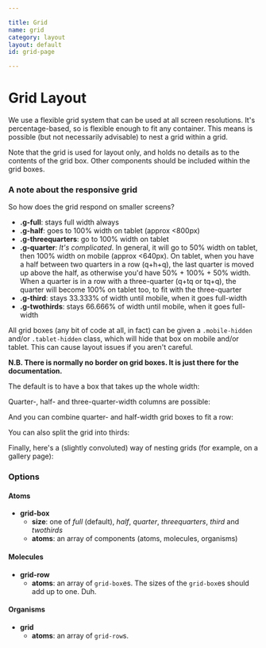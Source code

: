 ```yaml
---

title: Grid
name: grid
category: layout
layout: default
id: grid-page

---
```


# Grid Layout

<p class="lead">We use a flexible grid system that can be used at all screen resolutions. It's percentage-based, so is flexible enough to fit any container. This means is possible (but not necessarily advisable) to nest a grid within a grid.</p>

Note that the grid is used for layout only, and holds no details as to the contents of the grid box. Other components should be included within the grid boxes.

### A note about the responsive grid

So how does the grid respond on smaller screens?

* **.g-full**: stays full width always
* **.g-half**: goes to 100% width on tablet (approx <800px)
* **.g-threequarters**: go to 100% width on tablet
* **.g-quarter**: _It's complicated_. In general, it will go to 50% width on tablet, then 100% width on mobile  (approx <640px). On tablet, when you have a half between two quarters in a row (q+h+q), the last quarter is moved up above the half, as otherwise you'd have 50% + 100% + 50% width. When a quarter is in a row with a three-quarter (q+tq or tq+q), the quarter will become 100% on tablet too, to fit with the three-quarter
* **.g-third**: stays 33.333% of width until mobile, when it goes full-width
* **.g-twothirds**: stays 66.666% of width until mobile, when it goes full-width

All grid boxes (any bit of code at all, in fact) can be given a `.mobile-hidden` and/or `.tablet-hidden` class, which will hide that box on mobile and/or tablet. This can cause layout issues if you aren't careful.

**N.B. There is normally no border on grid boxes. It is just there for the documentation.**

The default is to have a box that takes up the whole width:

<script>
component("grid", { "atoms":[
  { "grid-row": { "atoms": [
    { "grid-box": { "atoms": { "text": " .g-full (default)" } } }
  ] } }
] });
</script>

Quarter-, half- and three-quarter-width columns are possible:

<script>
component("grid", { "atoms":[
  { "grid-row": { "atoms": [
    { "grid-box": { "size": "half", "atoms": { "text": " .g-half" } } },
    { "grid-box": { "size": "half", "atoms": { "text": " .g-half" } } }
  ] } },
  { "grid-row": { "atoms": [
    { "grid-box": { "size": "quarter", "atoms": { "text": " .g-quarter" } } },
    { "grid-box": { "size": "quarter", "atoms": { "text": " .g-quarter" } } },
    { "grid-box": { "size": "quarter", "atoms": { "text": " .g-quarter" } } },
    { "grid-box": { "size": "quarter", "atoms": { "text": " .g-quarter" } } }
  ] } },
  { "grid-row": { "atoms": [
    { "grid-box": { "size": "quarter", "atoms": { "text": " .g-quarter" } } },
    { "grid-box": { "size": "threequarters", "atoms": { "text": " .g-threequarters" } } }
  ] } },
  { "grid-row": { "atoms": [
    { "grid-box": { "size": "threequarters", "atoms": { "text": " .g-threequarters" } } },
    { "grid-box": { "size": "quarter", "atoms": { "text": " .g-quarter" } } }
  ] } }
] });
</script>

And you can combine quarter- and half-width grid boxes to fit a row:

<script>
component("grid", { "atoms":[
  { "grid-row": { "atoms": [
    { "grid-box": { "size": "half", "atoms": { "text": " .g-half" } } },
    { "grid-box": { "size": "quarter", "atoms": { "text": " .g-quarter" } } },
    { "grid-box": { "size": "quarter", "atoms": { "text": " .g-quarter" } } }
  ] } },
  { "grid-row": { "atoms": [
    { "grid-box": { "size": "quarter", "atoms": { "text": " .g-quarter" } } },
    { "grid-box": { "size": "half", "atoms": { "text": " .g-half" } } },
    { "grid-box": { "size": "quarter", "atoms": { "text": " .g-quarter" } } }
  ] } },
  { "grid-row": { "atoms": [
    { "grid-box": { "size": "quarter", "atoms": { "text": " .g-quarter" } } },
    { "grid-box": { "size": "quarter", "atoms": { "text": " .g-quarter" } } },
    { "grid-box": { "size": "half", "atoms": { "text": " .g-half" } } }
  ] } }
] });
</script>

You can also split the grid into thirds:

<script>
component("grid", { "atoms":[
  { "grid-row": { "atoms": [
    { "grid-box": { "size": "third", "atoms": { "text": " .g-third" } } },
    { "grid-box": { "size": "third", "atoms": { "text": " .g-third" } } },
    { "grid-box": { "size": "third", "atoms": { "text": " .g-third" } } }
  ] } },
  { "grid-row": { "atoms": [
    { "grid-box": { "size": "twothirds", "atoms": { "text": " .g-twothirds" } } },
    { "grid-box": { "size": "third", "atoms": { "text": " .g-third" } } }
  ] } },
  { "grid-row": { "atoms": [
    { "grid-box": { "size": "third", "atoms": { "text": " .g-third" } } },
    { "grid-box": { "size": "twothirds", "atoms": { "text": " .g-twothirds" } } }
  ] } }
] });
</script>

Finally, here's a (slightly convoluted) way of nesting grids (for example, on a gallery page):

<script>
component("grid", { "atoms":[
  { "grid-row": { "atoms": [
    { "grid-box": { "size": "quarter", "atoms": { "text": " .g-quarter" } } },
    { "grid-box": { "size": "threequarters", "atoms":
      {
        "grid": { "atoms": [
          { "grid-row": { "atoms": [
            { "grid-box": { "size": "third", "atoms":
              {
                "grid": { "atoms": [
                  { "grid-row": { "atoms":
                    { "grid-box": { "size": "full", "atoms": { "text": " You can even triple-nest!" } } }
                  } },
                  { "grid-row": { "atoms": [
                    { "grid-box": { "size": "half", "atoms": { "text": " .g-half" } } },
                    { "grid-box": { "size": "half", "atoms": { "text": " .g-half" } } }
                  ] } }
                ] }
              }
            } },
            { "grid-box": { "size": "third", "atoms": { "text": " .g-third" } } },
            { "grid-box": { "size": "third", "atoms": { "text": " .g-third" } } }
          ] } },
          { "grid-row": { "atoms": [
            { "grid-box": { "size": "third", "atoms": { "text": " .g-third" } } },
            { "grid-box": { "size": "third", "atoms": { "text": " .g-third" } } },
            { "grid-box": { "size": "third", "atoms": { "text": " .g-third" } } }
          ] } },
          { "grid-row": { "atoms": [
            { "grid-box": { "size": "third", "atoms": { "text": " .g-third" } } },
            { "grid-box": { "size": "third", "atoms": { "text": " .g-third" } } },
            { "grid-box": { "size": "third", "atoms": { "text": " .g-third" } } }
          ] } }
        ]}
      }
    } }
  ] } },
] });
</script>

### Options

#### Atoms

* **grid-box**
  * **size**: one of _full_ (default), _half_, _quarter_, _threequarters_, _third_ and _twothirds_
  * **atoms**: an array of components (atoms, molecules, organisms)


#### Molecules

* **grid-row**
  * **atoms**: an array of `grid-box`es. The sizes of the `grid-box`es should add up to one. Duh.


#### Organisms

* **grid**
  * **atoms**: an array of `grid-row`s.

